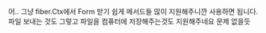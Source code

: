 어.. 그냥 fiber.Ctx에서 Form 받기 쉽게 메서드들 많이 지원해주니깐
사용하면 됩니다.
파일 보내는 것도 그렇고
파일을 컴퓨터에 저장해주는것도 지원해주네요
문제 없을듯
